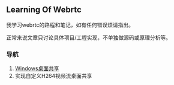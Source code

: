 ## Learning Of Webrtc

我学习webrtc的路程和笔记，如有任何错误烦请指出。

正常来说文章只讨论具体项目/工程实现，不单独做源码或原理分析等。


### 导航
1. [Windows桌面共享](https://github.com/superlomo/LearningWebrtc.github.io/blob/gh-pages/1.%20window%E6%A1%8C%E9%9D%A2%E5%85%B1%E4%BA%AB/1.%20window%E6%A1%8C%E9%9D%A2%E5%85%B1%E4%BA%AB.md)
2. 实现自定义H264视频流桌面共享

